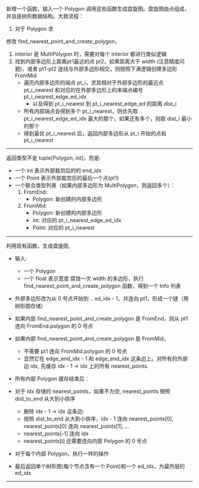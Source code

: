 新增一个函数，输入一个 Polygon 调用这些函数生成盘旋图。盘旋图由点组成，并且是树形数据结构。大致流程：

1. 对于 Polygon 求


修改 find_nearest_point_and_create_polygon，

1. interior 是 MultiPolygon 时，需要对每个 interior 都进行类似逻辑
2. 找到内部多边形上距离pt1最近的点 pt2，如果距离大于 width (注意精度问题)，或者 pt1-pt2 连线与外部多边形相交，则按照下满逻辑创建多边形 FromMid
    - 遍历内部多边形的端点 pt_i，求其相对于外部多边形的最近点 pt_i_nearest 和对应的在外部多边形上的末端点编号 pt_i_nearest_edge_ed_idx
        - 以及得到 pt_i_nearest 到 pt_i_nearest_edge_ed 的距离 dist_i
    - 所有内部端点会得到多个 pt_i_nearest，则优先取 pt_i_nearest_edge_ed_idx 最大的那个，如果还有多个，则取 dist_i 最小的那个
    - 得到最优 pt_i_nearest 后，返回内部多边形从 pt_i 开始的点和 pt_i_nearest

---

返回类型不是  tuple[Polygon, int]，而是:

- 一个 int 表示外部裁剪后的的 end_idx
- 一个 Point 表示外部裁剪后的最后一个点(pt1)
- 一个联合类型列表（如果内部多边形为 MultiPolygon，则返回多个）：
    1. FromEnd:
        - Polygon: 新创建的内部多边形
    2. FromMid:
        - Polygon: 新创建的内部多边形
        - int: 对应的 pt_i_nearest_edge_ed_idx
        - Point: 对应的 pt_i_nearest
    

---

利用现有函数，生成盘旋图,
- 输入:
    - 一个 Polygon
    - 一个 float 表示宽度
腐蚀一次 width 的多边形，执行 find_nearest_point_and_create_polygon 函数，得到一个 Info 列表
- 外部多边形改为从 0 号点开始到 .. ed_idx - 1，并连向 pt1，形成一个链（用树形图存储）
- 如果内部 find_nearest_point_and_create_polygon 是 FromEnd，则从 pt1 连向 FromEnd.polygon 的 0 号点
- 如果内部 find_nearest_point_and_create_polygon 是 FromMid，
    - 不需要 pt1 连向 FromMid.polygon 的 0 号点
    - 显然它在 edge_end_idx - 1 和 edge_end_idx 这条边上。对所有的外部边 idx, 先缓存 idx - 1 -> idx 上的所有 nearest_points.
- 所有内部 Polygon 缓存结束后：
- 对于 idx 存储的 nearest_points，如果不为空, nearest_points 按照 dist_to_end 从大到小排序
    - 删除 idx - 1 -> idx 这条边:
    - 按照 dist_to_end 从大到小排序，idx - 1 连向 nearest_points[0], nearest_points[0] 连向 nearest_points[1], ...
    - nearest_points[-1] 连向 idx
    - nearest_points[i] 还需要连向内部 Polygon 的 0 号点
- 对于每个内部 Polygon，执行一样的操作

- 最后返回单个树形图(每个节点含有一个 Point)和一个 ed_idx，为最外层的 ed_idx

---



